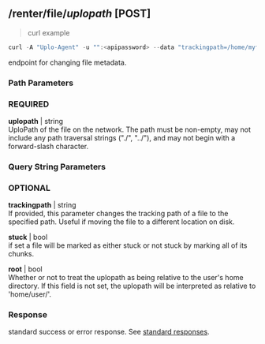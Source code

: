 ## /renter/file/*uplopath* [POST]
> curl example

```go
curl -A "Uplo-Agent" -u "":<apipassword> --data "trackingpath=/home/myfile" "localhost:8480/renter/file/myfile"
```

endpoint for changing file metadata.

### Path Parameters
### REQUIRED
**uplopath** | string  
UploPath of the file on the network. The path must be non-empty, may not include
any path traversal strings ("./", "../"), and may not begin with a forward-slash
character.

### Query String Parameters
### OPTIONAL
**trackingpath** | string  
If provided, this parameter changes the tracking path of a file to the
specified path. Useful if moving the file to a different location on disk.

**stuck** | bool  
if set a file will be marked as either stuck or not stuck by marking all of
its chunks.

**root** | bool  
Whether or not to treat the uplopath as being relative to the user's home
directory. If this field is not set, the uplopath will be interpreted as
relative to 'home/user/'.

### Response

standard success or error response. See [standard
responses](#standard-responses).